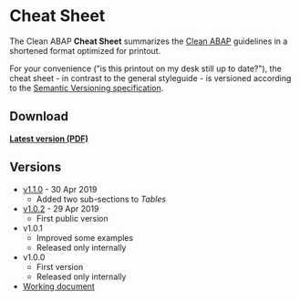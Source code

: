 # Cheat Sheet

The Clean ABAP **Cheat Sheet** summarizes the [Clean ABAP](../guide/CleanABAP.md)
guidelines in a shortened format optimized for printout.

For your convenience ("is this printout on my desk still up to date?"),
the cheat sheet - in contrast to the general styleguide -
is versioned according to the [Semantic Versioning specification](https://semver.org/).

## Download

[**Latest version (PDF)**](CleanABAPCheatSheetV1.1.0.pdf)

## Versions

- [v1.1.0](CleanABAPCheatSheetV1.1.0.pdf) - 30 Apr 2019
  - Added two sub-sections to _Tables_
- [v1.0.2](CleanABAPCheatSheetV1.0.2.pdf) - 29 Apr 2019
  - First public version
- v1.0.1
  - Improved some examples
  - Released only internally
- v1.0.0
  - First version
  - Released only internally
- [Working document](CleanABAPCheatSheet.docx)